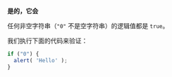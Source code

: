 **是的，它会**

任何非空字符串（`"0"` 不是空字符串）的逻辑值都是 `true`。

我们执行下面的代码来验证：

```js run
if ("0") {
  alert( 'Hello' );
}
```

